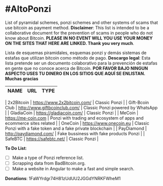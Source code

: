 # #AltoPonzi
List of pyramidal schemes, ponzi schemes and other systems of scams that use bitcoin as payment method.
**Disclaimer**: This list is intended to be a collaborative document for the prevention of scams in people who do not know about Bitcoin. **PLEASE IN NO EVENT WILL YOU USE YOUR MONEY ON THE SITES THAT HERE ARE LINKED. Thank you very much**.

Lista de esquemas piramidales, esquemas ponzi y demás sistemas de estafas que utilizan bitcoin como método de pago.
**Descargo legal**: Esta lista pretende ser un documento colaborativo para la prevención de estafas en gente que no conoce acerca de Bitcoin. **POR FAVOR BAJO NINGUN ASPECTO USES TU DINERO EN LOS SITIOS QUE AQUÍ SE ENLISTAN. Muchas gracias**

| NAME | URL | TYPE |
| ------------- | ------------- |:-------------:|

|	2x2Bitcoin	|	https://www.2x2bitcoin.com/ |	Classic Ponzi |
|	Gift-Bcoin Club	|	http://www.giftbcoinclub.com/ |	Classic Ponzi	powered by WhatsApp |
|	GladiaCoin	|	https://gladiacoin.com/ |	Classic Ponzi	|
|	MeCoin	|	https://me-coin.com |	Ponzi with trading and ecosystem of apps and ecommerce sites related	|
|	OneCoin	|	https://www.onecoin.eu |	Classic Ponzi with a fake token and a fake private blockchain	|
|	PayDiamond	|	http://paydiamond.com/ |	Fake bussiness with fake products Ponzi	|
|	SafeBTC	|	https://safebtc.net/ |	Classic Ponzi	|

**To Do List**:

- [ ] Make a type of Ponzi reference list.
- [ ] Scrapping data from BadBitcoin.org.
- [ ] Make a website in Angular to make a fast and simple search.

**Donations**: 1FaWYrdgr74H81zUdUU2JGGdYNRKFWheM1
